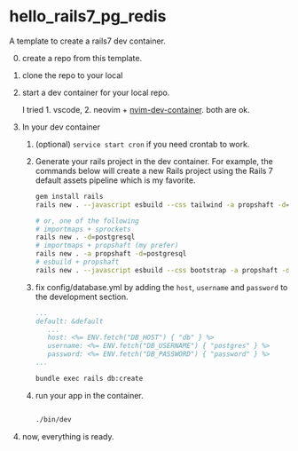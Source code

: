 # hello_rails7_pg_redis

A template to create a rails7 dev container.

0. create a repo from this template.
1. clone the repo to your local
2. start a dev container for your local repo.

   I tried 1. vscode, 2. neovim + [nvim-dev-container](https://github.com/esensar/nvim-dev-container). both are ok.
   
4. In your dev container

   1. (optional) `service start cron` if you need crontab to work.
   2. Generate your rails project in the dev container.
      For example, the commands below will create a new Rails project using the Rails 7 default assets pipeline which is my favorite.

      ```bash
      gem install rails
      rails new . --javascript esbuild --css tailwind -a propshaft -d=postgresql

      # or, one of the following
      # importmaps + sprockets
      rails new . -d=postgresql
      # importmaps + propshaft (my prefer) 
      rails new . -a propshaft -d=postgresql
      # esbuild + propshaft
      rails new . --javascript esbuild --css bootstrap -a propshaft -d=postgresql
      ```

   3. fix config/database.yml by adding the `host`, `username` and `password` to the development section.

      ```yaml
      ...
      default: &default
         ...
         host: <%= ENV.fetch("DB_HOST") { "db" } %>
         username: <%= ENV.fetch("DB_USERNAME") { "postgres" } %>
         password: <%= ENV.fetch("DB_PASSWORD") { "password" } %>
      ...
      ```

      ```bash
      bundle exec rails db:create
      ```

   4. run your app in the container.

      ```bash

      ./bin/dev
      ```

5. now, everything is ready.

